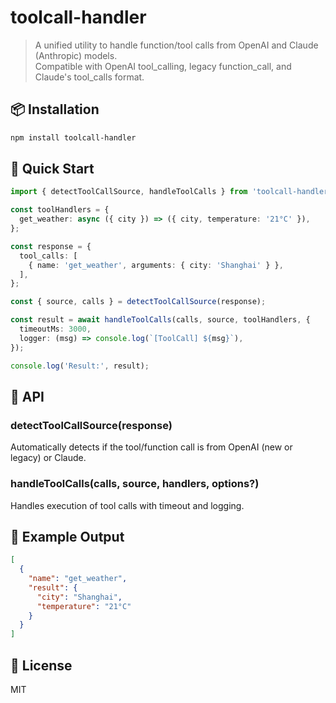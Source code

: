 # toolcall-handler

> A unified utility to handle function/tool calls from OpenAI and Claude (Anthropic) models.  
Compatible with OpenAI tool_calling, legacy function_call, and Claude's tool_calls format.

## 📦 Installation

```bash
npm install toolcall-handler
```

## 🚀 Quick Start

```ts
import { detectToolCallSource, handleToolCalls } from 'toolcall-handler';

const toolHandlers = {
  get_weather: async ({ city }) => ({ city, temperature: '21°C' }),
};

const response = {
  tool_calls: [
    { name: 'get_weather', arguments: { city: 'Shanghai' } },
  ],
};

const { source, calls } = detectToolCallSource(response);

const result = await handleToolCalls(calls, source, toolHandlers, {
  timeoutMs: 3000,
  logger: (msg) => console.log(`[ToolCall] ${msg}`),
});

console.log('Result:', result);
```

## 🔧 API

### detectToolCallSource(response)

Automatically detects if the tool/function call is from OpenAI (new or legacy) or Claude.

### handleToolCalls(calls, source, handlers, options?)

Handles execution of tool calls with timeout and logging.

## 🧪 Example Output

```json
[
  {
    "name": "get_weather",
    "result": {
      "city": "Shanghai",
      "temperature": "21°C"
    }
  }
]
```

## 📜 License

MIT
